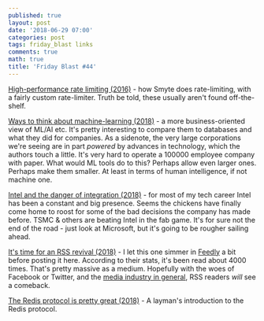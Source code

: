 ```yaml
---
published: true
layout: post
date: '2018-06-29 07:00'
categories: post
tags: friday_blast links
comments: true
math: true
title: 'Friday Blast #44'
---
```


[High-performance rate limiting (2016)](https://medium.com/smyte/rate-limiter-df3408325846) - how Smyte does rate-limiting, with a fairly custom rate-limiter. Truth be told, these usually aren't found off-the-shelf.

[Ways to think about machine-learning (2018)](https://www.ben-evans.com/benedictevans/2018/06/22/ways-to-think-about-machine-learning-8nefy) - a more business-oriented view of ML/AI etc. It's pretty interesting to compare them to databases and what they did for companies. As a sidenote, the very large corporations we're seeing are in part _powered_ by advances in technology, which the authors touch a little. It's very hard to operate a 100000 employee company with paper. What would ML tools do to this? Perhaps allow even larger ones. Perhaps make them smaller. At least in terms of human intelligence, if not machine one.

[Intel and the danger of integration (2018)](https://stratechery.com/2018/intel-and-the-danger-of-integration/) - for most of my tech career Intel has been a constant and big presence. Seems the chickens have finally come home to roost for some of the bad decisions the company has made before. TSMC & others are beating Intel in the fab game. It's for sure not the end of the road - just look at Microsoft, but it's going to be rougher sailing ahead.

[It's time for an RSS revival (2018)](https://www.wired.com/story/rss-readers-feedly-inoreader-old-reader/) - I let this one simmer in [Feedly](https://feedly.com) a bit before posting it here. According to their stats, it's been read about 4000 times. That's pretty massive as a medium. Hopefully with the woes of Facebook or Twitter, and the [media industry in general](https://horia141.com/subscription-purgatory.html), RSS readers _will_ see a comeback.

[The Redis protocol is pretty great (2018)](https://lethain.com//redis-protocol/) - A layman's introduction to the Redis protocol.
